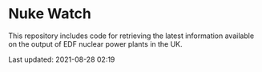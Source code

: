 # Nuke Watch

This repository includes code for retrieving the latest information available on the output of EDF nuclear power plants in the UK.

Last updated: 2021-08-28 02:19